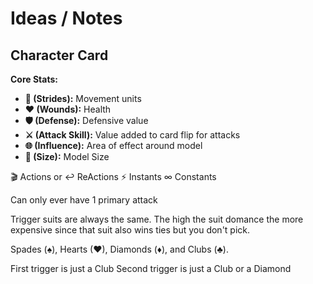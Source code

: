 # Ideas / Notes

## Character Card

**Core Stats:**

* **👟 (Strides):** Movement units
* **❤️ (Wounds):** Health
* **🛡️ (Defense):** Defensive value
* **⚔️ (Attack Skill):** Value added to card flip for attacks
* **🌐 (Influence):** Area of effect around model
* **📐 (Size):** Model Size

🎬 Actions or ↩️ ReActions
⚡️ Instants
∞ Constants

Can only ever have 1 primary attack

Trigger suits are always the same.
The high the suit domance the more expensive since that suit also wins ties
but you don't pick.

Spades (♠), Hearts (♥), Diamonds (♦), and Clubs (♣).

First trigger is just a Club
Second trigger is just a Club or a Diamond
